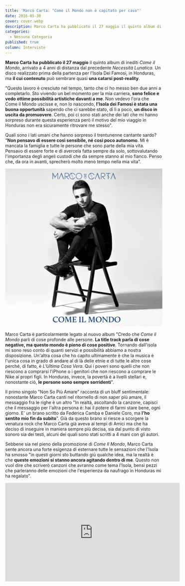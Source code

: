 ```yaml
---
title: 'Marco Carta: "Come il Mondo non è capitato per caso"'
date: 2016-05-30
cover: cover.webp
description: Marco Carta ha pubblicato il 27 maggio il quinto album di inediti "Come il Mondo", arrivato a 4 anni di distanza dal precedente "Necessità Lunatica". Un disco realizzato prima della partenza per l'Isola Dei Famosi, in Honduras, ma il cui contenuto può sembrare quasi una catarsi post-reality.
categories:
  - Nessuna Categoria
published: true
column: Interviste
---
```

**Marco Carta** **ha pubblicato il 27 maggio** il quinto album di inediti _Come il Mondo_, arrivato a 4 anni di distanza dal precedente _Necessità Lunatica._ Un disco realizzato prima della partenza per l'Isola Dei Famosi, in Honduras, ma **il cui contenuto** può sembrare quasi **una catarsi post-reality**.

"Questo lavoro è cresciuto nel tempo, tanto che ci ho messo ben due anni a completarlo. Sto vivendo un bel momento per la mia carriera, **sono felice e vedo ottime possibilità artistiche davanti a me**. Non vedevo l'ora che Come il Mondo uscisse e, non lo nascondo, **l'Isola dei Famosi è stata una buona opportunità** sapendo che ci sarebbe stato, di lì a poco, **un disco in uscita da promuovere**. Certo, poi ci sono stati anche dei lati che mi hanno sorpreso durante questa esperienza però il motivo del mio viaggio in Honduras non era sicuramente ritrovare me stesso".

Quali sono i lati umani che hanno sorpreso il trentunenne cantante sardo? "**Non pensavo di essere così sensibile, né così poco autonomo**. Mi è mancata la famiglia e tutte le persone che sono parte della mia vita. Pensavo di essere forte e di avercela fatta sempre da solo, sottovalutando l'importanza degli angeli custodi che da sempre stanno al mio fianco. Penso che, da ora in avanti, sprecherò molto meno tempo nella mia vita".

![Immagine](./Cover-Carta_Come-il-mondo.webp)

Marco Carta è particolarmente legato al nuovo album "Credo che _Come il Mondo_ parli di cose profonde alle persone. **La title track parla di cose negative, ma questo mondo è pieno di cose positive**. Tornando dall'isola mi sono reso conto di quanti servizi e possibilità abbiamo a nostra disposizione. Un'altra cosa che ho capito ultimamente è che la musica è l'unica cosa in grado di andare al di là delle etnie e di tutte le altre cose perché, di fatto, è _L'Ultima Cosa Vera_. Qui i poveri sono quelli che non riescono a comprarsi l'iPhone o i genitori che non riescono a comprare le Nike ai propri figli. In Honduras, invece, la povertà è a livelli stellari e, nonostante ciò, **le persone sono sempre sorridenti**".

Il primo singolo "Non So Più Amare" racconta di un bluff sentimentale: nonostante Marco Carta canti nel ritornello di non saper più amare, il messaggio fra le righe è un altro "In realtà, ascoltando la canzone, capisci che il messaggio per l'altra persona è: hai il potere di farmi stare bene, ogni giorno. E' un brano scritto da Federica Camba e Daniele Coro, ma **l'ho sentito mio fin da subito**". Già da questo brano si riesce a scorgere la venatura rock che Marco Carta già aveva ai tempi di Amici ma che ha deciso di inseguire in maniera sempre più decisa, sia dal punto di visto sonoro sia dei testi, alcuni dei quali sono stati scritti a 4 mani con gli autori.

Sebbene sia nel pieno della promozione di _Come Il Mondo_, Marco Carta sente ancora una forte esigenza di esternare tutte le sensazioni che l'Isola ha smosso "in questi giorni sto buttando giù qualche idea, ma la realtà è che **queste emozioni si stanno ancora agitando dentro di me**. Questo non vuol dire che scriverò canzoni che avranno come tema l'Isola, bensì pezzi che parleranno delle emozioni che l'esperienza da naufrago in Honduras mi ha regalato".

<iframe width="560" height="315" src="https://www.youtube.com/embed/T9jPYavkQOw" frameborder="0" allow="accelerometer; autoplay; encrypted-media; gyroscope; picture-in-picture" allowfullscreen title="Video"></iframe>

